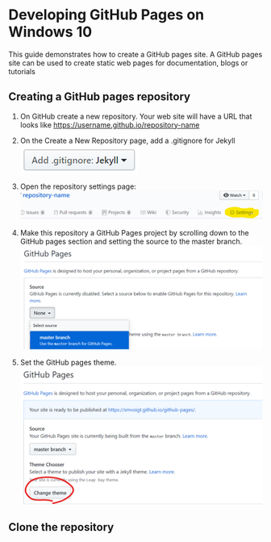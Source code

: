 # Developing GitHub Pages on Windows 10

This guide demonstrates how to create a GitHub pages site. A GitHub pages site can be used to create static web pages for documentation, blogs or tutorials

## Creating a GitHub pages repository

1. On GitHub create a new repository. Your web site will have a URL that looks like https://username.github.io/repository-name

2. On the Create a New Repository page, add a .gitignore for Jekyll ![gitignore jekyll](images\gitignore-jekyll.png)

3. Open the repository settings page: ![Repository Settings](images\repo-settings.png)

4. Make this repository a GitHub Pages project by scrolling down to the GitHub pages section and setting the source to the master branch. ![GitHub Pages source naster branch](images\repo-setting-github-pages.png)

5. Set the GitHub pages theme. ![GitHub pages theme](images\repo-setting-github-pages-theme.png)

## Clone the repository